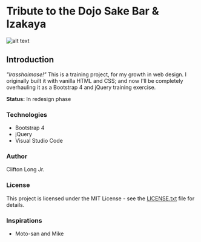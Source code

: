 # Tribute to the Dojo Sake Bar & Izakaya

![alt text](https://i.imgur.com/bii8cMC.jpg "Logo")

## Introduction
*"Irasshaimase!"* 
This is a training project, for my growth in web design. I originally built it with vanilla HTML and CSS; and now I'll be completely overhauling it as a Bootstrap 4 and jQuery training exercise.

**Status:** In redesign phase

### Technologies
* Bootstrap 4
* jQuery
* Visual Studio Code

### Author
Clifton Long Jr.

### License
This project is licensed under the MIT License - see the [LICENSE.txt](https://github.com/Clifton893/dojo-tribute/blob/master/LICENSE) file for details.

### Inspirations
* Moto-san and Mike